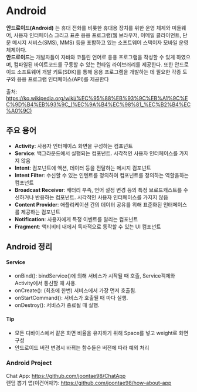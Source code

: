 # Android
**안드로이드(Android)** 는 휴대 전화를 비롯한 휴대용 장치를 위한 운영 체제와 미들웨어, 사용자 인터페이스 그리고 표준 응용 프로그램(웹 브라우저, 이메일 클라이언트, 단문 메시지 서비스(SMS), MMS) 등을 포함하고 있는 소프트웨어 스택이자 모바일 운영 체제이다.    
**안드로이드**는 개발자들이 자바와 코틀린 언어로 응용 프로그램을 작성할 수 있게 하였으며, 컴파일된 바이트코드를 구동할 수 있는 런타임 라이브러리를 제공한다. 또한 안드로이드 소프트웨어 개발 키트(SDK)를 통해 응용 프로그램을 개발하는 데 필요한 각종 도구와 응용 프로그램 인터페이스(API)를 제공한다

출처: https://ko.wikipedia.org/wiki/%EC%95%88%EB%93%9C%EB%A1%9C%EC%9D%B4%EB%93%9C_(%EC%9A%B4%EC%98%81_%EC%B2%B4%EC%A0%9C)

## 주요 용어
* **Activity**: 사용자 인터페이스 화면을 구성하는 컴포넌트
* **Service**: 백그라운드에서 실행되는 컴포넌트. 시각적인 사용자 인터페이스를 가지지 않음
* **Intent**: 컴포넌트에 액션, 데이터 등을 전달하는 메시지 컴포넌트
* **Intent Filter**: 수신할 수 있는 인텐트를 정의하여 컴포넌트를 정의하는 역할을하는 컴포넌트
* **Broadcast Receiver**: 배터리 부족, 언어 설정 변경 등의 특정 브로드캐스트를 수신하거나 반응하는 컴포넌트. 시각적인 사용자 인터페이스를 가지지 않음
* **Content Provider**: 애플리케이션 간의 데이터 공유를 위해 표준화된 인터페이스를 제공하는 컴포넌트
* **Notification**: 사용자에게 특정 이벤트를 알리는 컴포넌트
* **Fragment**: 액티비티 내에서 독자적으로 동작할 수 있는 UI 컴포넌트
## Android 정리

#### Service
* onBind(): bindService()에 의해 서비스가 시작될 때 호출, Service객체와 Activity에서 통신할 때 사용.
* onCreate(): (최초에 한번) 서비스에서 가장 먼저 호출됨.
* onStartCommand(): 서비스가 호출될 때 마다 실행.
* onDestroy(): 서비스가 종료될 때 실행.
#### Tip
* 모든 디바이스에서 같은 화면 비율을 유지하기 위해 Space를 넣고 weight로 화면 구성
* 안드로이드 버전 변경시 바뀌는 함수들은 버전에 따라 예외 처리
### Android Project
Chat App: https://github.com/joontae98/ChatApp   
랜덤 뽑기 앱(이건어때?): https://github.com/joontae98/how-about-app
